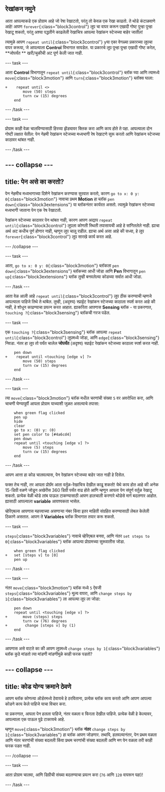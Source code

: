 ## रेखांकन नमुने

आता आपल्याकडे एक प्रोग्राम आहे जो रेषा रेखाटतो, परंतु तो केवळ एक रेखा काढतो. ते थोडे कंटाळवाणे आहे! आपण `forever`{:class="block3control"} लूप चा वापर करून एखादी गोष्ट पुन्हा पुन्हा रेखाटू शकतो, परंतु अश्या पद्धतीने काढलेली रेखाचित्र आपल्या रेखांकन स्टेजच्या बाहेर जातील!

त्यामुळे आपण `repeat until`{:class="block3control"} yया एका वेगळ्या प्रकारच्या लूपचा वापर करूया, जे आपल्याला **Control** विभागात सापडेल. या प्रकारचे लूप पुन्हा पुन्हा एखादी गोष्ट करेल, **जोपर्यंत ** खरी/चुकीची अट पूर्ण केली जात नाही.

--- task ---

आता **Control** विभागातून `repeat until`{:class="block3control"} ब्लॉक घ्या आणि त्यामध्ये `move`{:class="block3motion"} आणि `turn`{:class="block3motion"} ब्लॉक्स घाला:

```blocks3
+    repeat until <> 
        move (50) steps
        turn cw (15) degrees
    end
```

--- /task ---

--- task ---

प्रोग्राम काही वेळा चालविण्यासाठी हिरव्या झेंड्यावर क्लिक करा आणि काय होते ते पहा. आपल्याला दोन गोष्टी लक्षात येतील: पेन नेहमी रेखांकन स्टेजच्या मध्यभागी रेष रेखाटणे सुरू करतो आणि रेखांकन स्टेजच्या काठावर थांबत नाही.

--- /task ---

--- collapse ---
---
title: पेन असे का करतो?
---

पेन नेहमीच मध्यभागाच्या दिशेने रेखांकन करण्यास सुरवात करतो, कारण `go to x: 0 y: 0`{:class="block3motion"} नावाचा प्रथम **Motion** हा ब्लॉक `pen down`{:class="block3extensions"} या ब्लॉकनंतर कार्यरत असतो. त्यामुळे रेखांकन स्टेजच्या मध्यभागी जाताना पेन एक रेष रेखाटतो.

रेखांकन स्टेजच्या काठावर पेन थांबत नाही, कारण आपण अद्याप `repeat until`{:class="block3control"} लूपला कोणती स्थिती तपासायची आहे हे सांगितलेले नाही. ह्याचा अर्थ अट कधीच पूर्ण होणार नाही, म्हणून लूप चालू राहील. ह्याचा अर्थ असा आहे की सध्या, हे लूप `forever`{:class="block3control"} लूप सारखे कार्य करत आहे.

--- /collapse ---

--- task ---

आता, `go to x: 0 y: 0`{:class="block3motion"} ब्लॉकला `pen down`{:class="block3extensions"} ब्लॉकच्या आधी जोडा आणि **Pen** विभागातून `pen up`{:class="block3extensions"} ब्लॉक तुम्ही बनवलेल्या कोडच्या सर्वात आधी जोडा.

--- /task ---

आता वेळ आली आहे `repeat until`{:class="block3control"} लूप ठीक करण्याची म्हणजे आपल्याला पाहिजे तिथे ते थांबेल. तुम्ही, (अदृश्य) स्प्राईट रेखांकन स्टेजच्या काठाला स्पर्श करत आहे की नाही, हे शोधून काढण्याचा प्रयत्न करत आहात. ह्याकरिता आपणास **Sensing** ब्लॉक - या प्रकरणात, `touching ?`{:class="block3sensing"} ब्लॉकची गरज पडेल.

--- task ---

एक `touching ?`{:class="block3sensing"} ब्लॉक आपल्या `repeat until`{:class="block3control"} लूपमध्ये जोडा, आणि `edge`{:class="block3sensing"} निवडा. नंतर हा लूप तो पर्यंत चालेल **जोपर्यंत** (अदृश्य) स्प्राईट रेखांकन स्टेजच्या काठाला स्पर्श करत नाही.

```blocks3
    pen down
+    repeat until <touching [edge v] ?> 
        move (50) steps
        turn cw (15) degrees
    end
```

--- /task ---

--- task ---

त्या `move`{:class="block3motion"} ब्लॉक मधील चरणांची संख्या `5` वर अवरोधित करा, आणि चाचणी घेण्यापूर्वी आपला प्रोग्राम याच्याशी जुळत असल्याचे तपासा:

```blocks3
    when green flag clicked
    pen up
    hide
    clear
    go to x: (0) y: (0)
    set pen color to [#4a6cd4]
    pen down
    repeat until <touching [edge v] ?> 
        move (5) steps
        turn cw (15) degrees
    end
```

--- /task ---

आपण आत्ता हा कोड चालवल्यास, पेन रेखांकन स्टेजच्या बाहेर जात नाही हे दिसेल.

फक्त तेच नाही, तर आपला प्रोग्रॅम आता वर्तुळ-रेखाचित्र देखील काढू शकतो! येथे काय होत आहे की अनेक 15-डिग्री वळणे जोडून अखेरीस 360 डिग्री पर्यंत वाढ होते आणि म्हणून आपला पेन संपूर्ण वर्तुळ रेखाटू शकतो. प्रत्येक वेळी थोडे लांब पाऊल टाकण्यासाठी आपण हालचाली करणारे थोडेसे मार्ग बदलणार आहोत. ह्यासाठी आपल्याला **variable** आवश्यकता भासेल.

व्हेरिएबल्स आपणास महत्त्वाच्या असणार्‍या नंबर किंवा इतर माहिती संग्रहित करण्यासाठी लेबल केलेली ठिकाणे असतात. आपण ते **Variables** ब्लॉक विभागात तयार करू शकतो.

--- task ---

`steps`{:class="block3variables"} नावाचे व्हेरिएबल बनवा, आणि नंतर `set steps to 0`{:class="block3variables"} ब्लॉक आपल्या प्रोग्रामच्या सुरूवातीस जोडा.

```blocks3
    when green flag clicked
+   set [steps v] to [0]
    pen up
```

--- /task ---

--- task ---

नंतर `move`{:class="block3motion"} ब्लॉक मध्ये `5` ऐवजी `steps`{:class="block3variables"} मूल्य वापरा, आणि `change steps by 1`{:class="block3variables"} ला आपल्या लूप ला जोडा:

```blocks3
    pen down
    repeat until <touching [edge v] ?> 
+       move (steps) steps
        turn cw (76) degrees
+        change [steps v] by (1)
    end
```

--- /task ---

आपणास असे वाटते का की आपण लूपमध्ये `change steps by 1`{:class="block3variables"} ब्लॉक कुठे मांडतो त्या मांडणी मांडणीमुळे काही फरक पडतो?

--- collapse ---
---
title: कोड योग्य क्रमाने ठेवणे
---

आपण ब्लॉक कोणत्या ऑर्डरमध्ये ठेवायचे हे ठरविताना, प्रत्येक ब्लॉक काय करतो आणि आपण आपल्या कोडने काय केले पाहिजे याचा विचार करा.

या प्रकरणात, आपला पेन हलला पाहिजे, नंतर वळला व फिरला देखील पाहिजे. प्रत्येक वेळी हे केल्यावर, आपल्याला एक पाऊल पुढे टाकायचे आहे.

म्हणून `move`{:class="block3motion"} ब्लॉक **नंतर** `change steps by 1`{:class="block3variables"} हा ब्लॉक आपण जोडणार. तथापि, हलवल्यानंतर, पेन प्रथम वळला आणि नंतर चरणांची संख्या बदलली किंवा प्रथम चरणांची संख्या बदलली आणि मग पेन वळला तरी काही फरक पडत नाही.

--- /collapse ---

--- task ---

आता प्रोग्राम चालवा, आणि डिग्रीची संख्या बदलण्याचा प्रयत्न करा (`76` आणि `120` वापरून पहा)!

--- /task ---